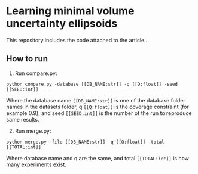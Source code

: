 # Learning minimal volume uncertainty ellipsoids

This repository includes the code attached to the article...

## How to run

1. Run compare.py:
```
python compare.py -database [[DB_NAME:str]] -q [[Q:float]] -seed [[SEED:int]]
```
Where the database name ``[[DB_NAME:str]]`` is one of the database folder names in the datasets folder, q ``[[Q:float]]`` is the coverage constraint (for example 0.9), and seed ``[[SEED:int]]`` is the number of the run to reproduce same results.

2. Run merge.py:
```
python merge.py -file [[DB_NAME:str]] -q [[Q:float]] -total [[TOTAL:int]]
```
Where database name and q are the same, and total ``[[TOTAL:int]]`` is how many experiments exist.
